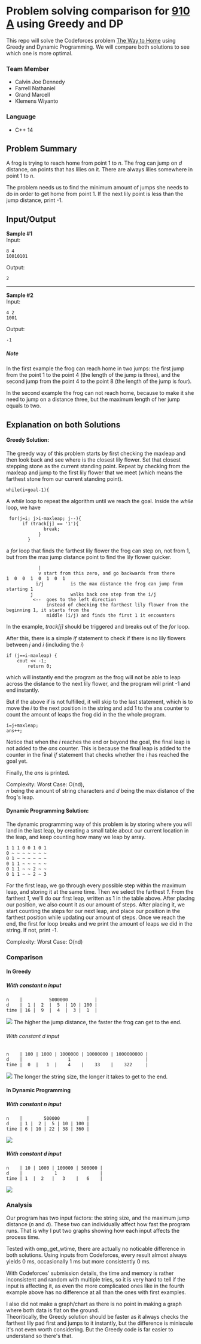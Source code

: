 # Problem solving comparison for [910 A](https://codeforces.com/contest/910/problem/A) using Greedy and DP  
This repo will solve the Codeforces problem [The Way to Home](https://codeforces.com/problemset/problem/910/A) using Greedy and Dynamic Programming. We will compare both solutions to see which one is more optimal.

### Team Member
- Calvin Joe Dennedy
- Farrell Nathaniel
- Grand Marcell
- Klemens Wiyanto

### Language
- C++ 14

## Problem Summary 
A frog is trying to reach home from point 1 to *n*. The frog can jump on *d* distance, on points that has lilies on it. There are always lilies somewhere in point 1 to *n*.

The problem needs us to find the minimum amount of jumps she needs to do in order to get home from point 1. If the next lily point is less than the jump distance, print -1.

## Input/Output
**Sample #1**  
Input:
```
8 4
10010101
```
Output:
```
2
```

---
**Sample #2**  
Input:
```
4 2
1001
```
Output:
```
-1
```

##### Note  
In the first example the frog can reach home in two jumps: the first jump from the point 1 to the point 4 (the length of the jump is three), and the second jump from the point 4 to the point 8 (the length of the jump is four).

In the second example the frog can not reach home, because to make it she need to jump on a distance three, but the maximum length of her jump equals to two.

## Explanation on both Solutions  
#### Greedy Solution:  
The greedy way of this problem starts by first checking the maxleap and then look back and see where is the closest lily flower. Set that closest stepping stone as the current standing point. Repeat by checking from the maxleap and jump to the first lily flower that we meet (which means the farthest stone from our current standing point).

```
while(i<goal-1){
```
A *while* loop to repeat the algorithm until we reach the goal. Inside the *while* loop, we have
```
 for(j=i; j>i-maxleap; j--){
      if (track[j] == '1'){
              break;
            }
        }
```
a *for* loop that finds the farthest lily flower the frog can step on, not from 1, but from the max jump distance point to find the lily flower quicker.
```
            |
            v start from this zero, and go backwards from there
1  0  0  1  0  1  0  1
           i/j          is the max distance the frog can jump from starting 1
         j              walks back one step from the i/j
          <--  goes to the left direction
               instead of checking the farthest lily flower from the beginning 1, it starts from the  
               middle (i/j) and finds the first 1 it encounters
```
In the example, *track[j]* should be triggered and breaks out of the *for* loop.

After this, there is a simple *if* statement to check if there is no lily flowers between *j* and *i* (including the *i*)
```
if (j==i-maxleap) {
    cout << -1;
        return 0;
```
which will instantly end the program as the frog will not be able to leap across the distance to the next lily flower, and the program will print -1 and end instantly.

But if the above if is not fulfilled, it will skip to the last statement, which is to move the *i* to the next position in the string and add 1 to the ans counter to count the amount of leaps the frog did in the the whole program. 
```
i=j+maxleap;
ans++;
```        
Notice that when the *i* reaches the end or beyond the goal, the final leap is not added to the *ans* counter. This is because the final leap is added to the counter in the final *if* statement that checks whether the *i* has reached the goal yet.

Finally, the *ans* is printed.

Complexity: Worst Case: O(nd),  
*n* being the amount of string characters and *d* being the max distance of the frog's leap.

#### Dynamic Programming Solution:  
The dynamic programming way of this problem is by storing where you will land in the last leap, by creating a small table about our current location in the leap, and keep counting how many we leap by array.

```
1 1 1 0 0 1 0 1
0 ~ ~ ~ ~ ~ ~ ~
0 1 ~ ~ ~ ~ ~ ~
0 1 1 ~ ~ ~ ~ ~
0 1 1 ~ ~ 2 ~ ~
0 1 1 ~ ~ 2 ~ 3
```
For the first leap, we go through every possible step within the maximum leap, and storing it at the same time. Then we select the farthest *1*. From the farthest *1*, we'll do our first leap, written as 1 in the table above. After placing our position, we also count it as our amount of steps. After placing it, we start counting the steps for our next leap, and place our position in the farthest position while updating our amount of steps. Once we reach the end, the first for loop breaks and we print the amount of leaps we did in the string. If not, print -1.

Complexity: Worst Case: O(nd)

### Comparison
#### In Greedy
##### With constant *n* input
```     
n    |          5000000          |
d    |  1 |  2  |  5  | 10 | 100 |
time | 16 |  9  |  4  |  3 |  1  |
```
![](graph-pics/greedy-constantN.png)
The higher the jump distance, the faster the frog can get to the end.
###### With constant *d* input
```
n    | 100 | 1000 | 1000000 | 10000000 | 1000000000 |
d    |                 1                            |
time |  0  |   1  |    4    |    33    |    322     |
```
![](graph-pics/greedy-constantD.png)
The longer the string size, the longer it takes to get to the end.
#### In Dynamic Programming
##### With constant *n* input
```
n    |        500000          |
d    | 1 |  2 |  5 | 10 | 100 |
time | 6 | 10 | 22 | 38 | 360 |
```
![](graph-pics/dp-constantN.png)
##### With constant *d* input
```
n    | 10 | 1000 | 100000 | 500000 |
d    |            1                |
time | 1  |  2   |   3    |   6    |
```
![](graph-pics/dp-constantD.png)

### Analysis 
Our program has two input factors: the string size, and the maximum jump distance (*n* and *d*). These two can individually affect how fast the program runs. That is why I put two graphs showing how each input affects the process time.


Tested with omp_get_wtime, there are actually no noticable difference in both solutions. Using inputs from Codeforces, every result almost always yields 0 ms, occasionally 1 ms but more consistently 0 ms. 

With Codeforces' submission details, the time and memory is rather inconsistent and random with multiple tries, so it is very hard to tell if the input is affecting it, as even the more complicated ones like in the fourth example above has no difference at all than the ones with first examples. 

I also did not make a graph/chart as there is no point in making a graph where both data is flat on the ground.  
Theoritically, the Greedy solution should be faster as it always checks the farthest lily pad first and jumps to it instantly, but the difference is miniscule it's not even worth considering. But the Greedy code is far easier to understand so there's that.

